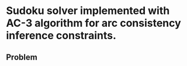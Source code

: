 
# Sudoku solver implemented with AC-3 algorithm for arc consistency inference constraints.


## Problem
